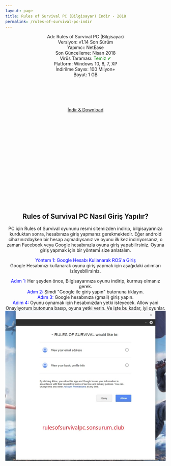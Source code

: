```yaml
---
layout: page
title: Rules of Survival PC (Bilgisayar) İndir - 2018
permalink: /rules-of-survival-pc-indir
---
```

<center>
<script async src="//pagead2.googlesyndication.com/pagead/js/adsbygoogle.js"></script>
<!-- Esnek -->
<ins class="adsbygoogle"
     style="display:block"
     data-ad-client="ca-pub-7942429830883405"
     data-ad-slot="5130793994"
     data-ad-format="auto"></ins>
<script>
(adsbygoogle = window.adsbygoogle || []).push({});
</script>
Adı: Rules of Survival PC (Bilgisayar)<br>
Versiyon: v1.14 Son Sürüm<br>
Yapımcı: NetEase<br>
Son Güncelleme: Nisan 2018<br>
Virüs Taraması: <span style="color:green;">Temiz &#10004;</span><br>
Platform: Windows 10, 8, 7, XP<br>    
İndirilme Sayısı: 100 Milyon+<br>
Boyut: 1 GB<br>
  <center>
<script async src="//pagead2.googlesyndication.com/pagead/js/adsbygoogle.js"></script>
<!-- Baglanti20090 -->
<ins class="adsbygoogle"
     style="display:inline-block;width:200px;height:90px"
     data-ad-client="ca-pub-7942429830883405"
     data-ad-slot="9116964791"></ins>
<script>
(adsbygoogle = window.adsbygoogle || []).push({});
</script><br>
<a rel="nofollow" href="https://g61.gdl.netease.com/ros_publish_97_publish_1.147074.149250.exe" target="_blank">İndir & Download</a><br>
<script async src="//pagead2.googlesyndication.com/pagead/js/adsbygoogle.js"></script>
<!-- 336 -->
<ins class="adsbygoogle"
     style="display:inline-block;width:336px;height:280px"
     data-ad-client="ca-pub-7942429830883405"
     data-ad-slot="9585734309"></ins>
<script>
(adsbygoogle = window.adsbygoogle || []).push({});
</script>
</center>

<h2>Rules of Survival PC Nasıl Giriş Yapılır?</h2>
PC için Rules of Survival oyununu resmi sitemizden indirip, bilgisayarınıza kurduktan sonra, hesabınıza giriş yapmanız gerekmektedir. Eğer android cihazınızdayken bir hesap açmadıysanız ve oyunu ilk kez indiriyorsanız, o zaman Facebook veya Google hesabınızla oyuna giriş yapabilirsiniz. Oyuna giriş yapmak için bir yöntemi size anlatalım.<br>

<span style="color:blue">Yöntem 1: Google Hesabı Kullanarak ROS'a Giriş</span><br>
Google Hesabınızı kullanarak oyuna giriş yapmak için aşağıdaki adımları izleyebilirsiniz.<br>

<span style="color:blue">Adım 1:</span> Her şeyden önce, Bilgisayarınıza oyunu indirip, kurmuş olmanız gerek.<br>
<span style="color:blue">Adım 2:</span> Şimdi "Google ile giriş yapın" butonuna tıklayın.<br>
<span style="color:blue">Adım 3:</span> Google hesabınıza (gmail) giriş yapın.<br>
<span style="color:blue">Adım 4:</span> Oyunu oynamak için hesabınızdan yetki isteyecek. Allow yani Onaylıyorum butonuna basıp, oyuna yetki verin. Ve işte bu kadar, iyi oyunlar.<br>
<img src="/rolpc1.jpg"/>
